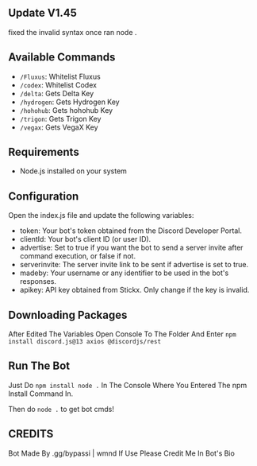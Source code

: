 ## Update V1.45
fixed the invalid syntax once ran node .

## Available Commands

- `/Fluxus`: Whitelist Fluxus
- `/codex`: Whitelist Codex
- `/delta`: Gets Delta Key
- `/hydrogen`: Gets Hydrogen Key
- `/hohohub`: Gets hohohub Key
- `/trigon`: Gets Trigon Key
- `/vegax`: Gets VegaX Key

## Requirements

- Node.js installed on your system

## Configuration
Open the index.js file and update the following variables:

- token: Your bot's token obtained from the Discord Developer Portal.
- clientId: Your bot's client ID (or user ID).
- advertise: Set to true if you want the bot to send a server invite after command execution, or false if not.
- serverinvite: The server invite link to be sent if advertise is set to true.
- madeby: Your username or any identifier to be used in the bot's responses.
- apikey: API key obtained from Stickx. Only change if the key is invalid.

## Downloading Packages

After Edited The Variables Open Console To The Folder And Enter ```npm install discord.js@13 axios @discordjs/rest```

## Run The Bot

Just Do ```npm install node .``` In The Console Where You Entered The npm Install Command In.

Then do ```node .``` to get bot cmds!

## CREDITS

Bot Made By .gg/bypassi | wmnd 
If Use Please Credit Me In Bot's Bio
